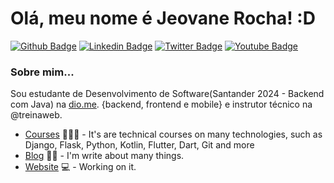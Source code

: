 # Olá, meu nome é Jeovane Rocha! :D

[![Github Badge](https://img.shields.io/badge/-Github-000?style=flat-square&logo=Github&logoColor=white&link=https://github.com/JeovaneRocha15)](https://github.com/JeovaneRocha15)
[![Linkedin Badge](https://img.shields.io/badge/-LinkedIn-blue?style=flat-square&logo=Linkedin&logoColor=white&link=https://www.linkedin.com/in/jeovane-pedro-da-rocha-64902426a/)](https://www.linkedin.com/in/jeovane-pedro-da-rocha-64902426a/)
[![Twitter Badge](https://img.shields.io/badge/-Twitter-1ca0f1?style=flat-square&labelColor=1ca0f1&logo=twitter&logoColor=white&link=https://twitter.com/fagnerpsantos)](https://twitter.com/fagnerpsantos)
[![Youtube Badge](https://img.shields.io/badge/-YouTube-ff0000?style=flat-square&labelColor=ff0000&logo=youtube&logoColor=white&link=https://www.youtube.com/user/TreinaWeb)](https://www.youtube.com/user/TreinaWeb)

### Sobre mim...
Sou estudante de Desenvolvimento de Software(Santander 2024 - Backend com Java) na [dio.me](https://web.dio.me/).
{backend, frontend e mobile} e instrutor técnico na @treinaweb. 

- [Courses](https://www.treinaweb.com.br/cursos-online?q=fagner+pinheiro) 👨🏼‍🏫 - It's are technical courses on many technologies, such as Django, Flask, Python, Kotlin, Flutter, Dart, Git and more
- [Blog](https://www.treinaweb.com.br/blog/author/fagner-pinheiro/) ✍🏼 - I'm write about many things.
- [Website](https://fagnerpsantos.dev/) 💻 - Working on it.
